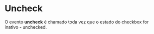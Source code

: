 # Uncheck

O evento **uncheck** é chamado toda vez que o estado do checkbox for inativo - unchecked.